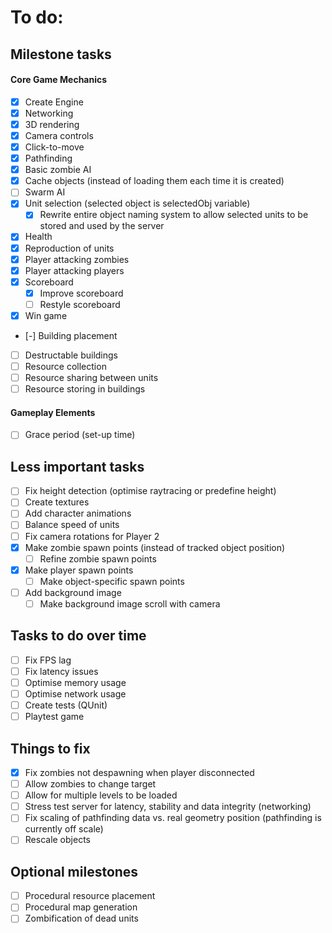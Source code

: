 To do:
======

Milestone tasks
---------------

#### Core Game Mechanics

* [x] Create Engine
* [x] Networking
* [x] 3D rendering
* [x] Camera controls
* [x] Click-to-move
* [x] Pathfinding
* [x] Basic zombie AI
* [x] Cache objects (instead of loading them each time it is created)
* [ ] Swarm AI
* [x] Unit selection (selected object is selectedObj variable)
	* [x] Rewrite entire object naming system to allow selected units to be stored and used by the server
* [x] Health
* [x] Reproduction of units
* [x] Player attacking zombies
* [x] Player attacking players
* [x] Scoreboard
	* [x] Improve scoreboard
	* [ ] Restyle scoreboard
* [x] Win game
* [-] Building placement
* [ ] Destructable buildings
* [ ] Resource collection
* [ ] Resource sharing between units
* [ ] Resource storing in buildings

#### Gameplay Elements

* [ ] Grace period (set-up time)

Less important tasks
--------------------

* [ ] Fix height detection (optimise raytracing or predefine height)
* [ ] Create textures
* [ ] Add character animations
* [ ] Balance speed of units
* [ ] Fix camera rotations for Player 2
* [x] Make zombie spawn points (instead of tracked object position)
	* [ ] Refine zombie spawn points
* [x] Make player spawn points
	* [ ] Make object-specific spawn points
* [ ] Add background image
	* [ ] Make background image scroll with camera

Tasks to do over time
---------------------

* [ ] Fix FPS lag
* [ ] Fix latency issues
* [ ] Optimise memory usage
* [ ] Optimise network usage
* [ ] Create tests (QUnit)
* [ ] Playtest game

Things to fix
-------------

* [x] Fix zombies not despawning when player disconnected
* [ ] Allow zombies to change target
* [ ] Allow for multiple levels to be loaded
* [ ] Stress test server for latency, stability and data integrity (networking)
* [ ] Fix scaling of pathfinding data vs. real geometry position (pathfinding is currently off scale)
* [ ] Rescale objects

Optional milestones
-------------------

* [ ] Procedural resource placement
* [ ] Procedural map generation
* [ ] Zombification of dead units

